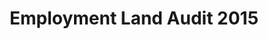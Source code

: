 ---
schema: default
title: Employment Land Audit 2015
organization: Perth and Kinross Council
notes: The Perth and Kinross Employment Land Audit is prepared annually  to provide up to date and accurate information on the supply and availability of employment land for business and industrial use within the Perth and Kinross Council area. This audit has been prepared from information provided in the Local Development Plan and through the monitoring of planning application approvals.
resources:

  - name: Employment Land Audit 2015 HTML
  - url: http://opendata-pkc.opendata.arcgis.com/datasets/768f340c5b3d43ce98e94b2aa64a6fc4_0
  - format: HTML

  - name: Employment Land Audit 2015 ESRI REST
  - url: https://services.arcgis.com/pfFDYSlYcp7mabvZ/arcgis/rest/services/Employment_Land_Audit_2015/FeatureServer/0
  - format: ESRI REST

  - name: Employment Land Audit 2015 GEOJSON
  - url: http://opendata-pkc.opendata.arcgis.com/datasets/768f340c5b3d43ce98e94b2aa64a6fc4_0.geojson
  - format: GEOJSON

  - name: Employment Land Audit 2015 CSV
  - url: http://opendata-pkc.opendata.arcgis.com/datasets/768f340c5b3d43ce98e94b2aa64a6fc4_0.csv
  - format: CSV

  - name: Employment Land Audit 2015 KML
  - url: http://opendata-pkc.opendata.arcgis.com/datasets/768f340c5b3d43ce98e94b2aa64a6fc4_0.kml
  - format: KML

  - name: Employment Land Audit 2015 ZIP
  - url: http://opendata-pkc.opendata.arcgis.com/datasets/768f340c5b3d43ce98e94b2aa64a6fc4_0.zip
  - format: ZIP

license: Open Government Licence 3.0 (United Kingdom)
category:

  - 2015

  - Audit

  - Economy

  - Employment

  - Land

  - economy


  - 

maintainer: Tim Wisniewski
maintainer_email: tim@timwis.com
---